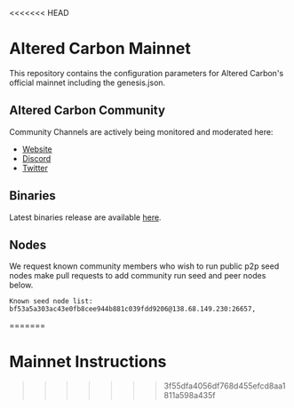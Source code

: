 <<<<<<< HEAD
# Altered Carbon Mainnet 

This repository contains the configuration parameters for Altered Carbon's official mainnet including the genesis.json. 

## Altered Carbon Community

Community Channels are actively being monitored and moderated here:

- [Website](https://alteredcarbon.earth/)
- [Discord](https://discord.gg/BWZSK4PYuX)
- [Twitter](https://twitter.com/AltCarbDAO)

## Binaries

Latest binaries release are available [here](https://github.com/Altered-Carbon-DAO/alteredcarbon/releases).

## Nodes

We request known community members who wish to run public p2p seed nodes make pull requests to add community run seed and peer nodes below.

```
Known seed node list: 
bf53a5a303ac43e0fb8cee944b881c039fdd9206@138.68.149.230:26657,
```

=======
# Mainnet Instructions
>>>>>>> 3f55dfa4056df768d455efcd8aa1811a598a435f
